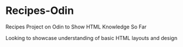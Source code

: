 # Recipes-Odin
Recipes Project on Odin to Show HTML Knowledge So Far

Looking to showcase understanding of basic HTML layouts and design
